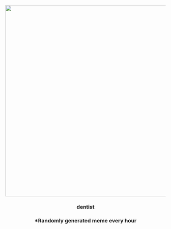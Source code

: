 <p align="center">
        <img src="https://i.redd.it/qhjskk5bhpv81.gif" width="600" height="600">
        </p>
        <h3 align="center">dentist</h3>
        <h3 align="center">*Randomly generated meme every hour</h3>
    